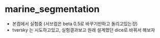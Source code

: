 # marine_segmentation
* 본컴에서 실험중 (서브컴은 beta 0.5로 바꾸기만하고 돌리고있는것)
* tversky 는 시도하고있고, 실험결과보고 원래 설계했던 dice로 바꿔서 해보자
